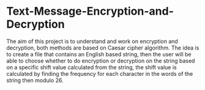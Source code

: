 # Text-Message-Encryption-and-Decryption
The aim of this project is to understand and work on encryption and decryption, both methods are based on Caesar cipher algorithm. The idea is to create a file that contains an English based string, then the user will be able to choose whether to do encryption or decryption on the string based on a specific shift value calculated from the string, the shift value is calculated by finding the frequency for each character in the words of the string then modulo 26.
